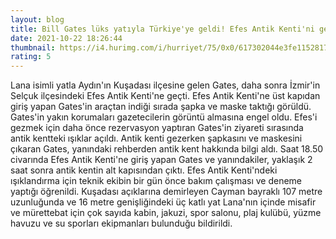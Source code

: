 ```yaml
--- 
layout: blog
title: Bill Gates lüks yatıyla Türkiye'ye geldi! Efes Antik Kenti'ni gezdi...
date: 2021-10-22 18:26:44
thumbnail: https://i4.hurimg.com/i/hurriyet/75/0x0/617302044e3fe115281781fa.jpg
rating: 5
---
```

Lana isimli yatla Aydın'ın Kuşadası ilçesine gelen Gates, daha sonra İzmir'in Selçuk ilçesindeki Efes Antik Kenti'ne geçti.  Efes Antik Kenti'ne üst kapıdan giriş yapan Gates'in araçtan indiği sırada şapka ve maske taktığı görüldü.  Gates'in yakın korumaları gazetecilerin görüntü almasına engel oldu. Efes'i gezmek için daha önce rezervasyon yaptıran Gates'in ziyareti sırasında antik kentteki ışıklar açıldı. Antik kenti gezerken şapkasını ve maskesini çıkaran Gates, yanındaki rehberden antik kent hakkında bilgi aldı.  Saat 18.50 civarında Efes Antik Kenti'ne giriş yapan Gates ve yanındakiler, yaklaşık 2 saat sonra antik kentin alt kapısından çıktı.  Efes Antik Kenti'ndeki ışıklandırma için teknik ekibin bir gün önce bakım çalışması ve deneme yaptığı öğrenildi.  Kuşadası açıklarına demirleyen Cayman bayraklı 107 metre uzunluğunda ve 16 metre genişliğindeki üç katlı yat Lana'nın içinde misafir ve mürettebat için çok sayıda kabin, jakuzi, spor salonu, plaj kulübü, yüzme havuzu ve su sporları ekipmanları bulunduğu bildirildi.